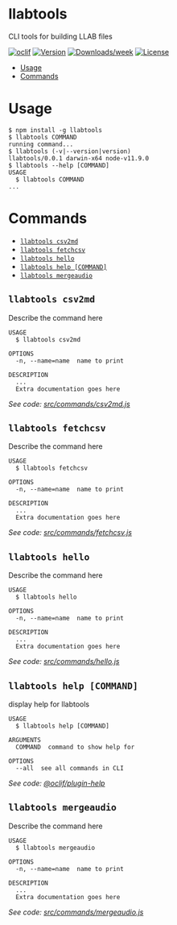 llabtools
=========

CLI tools for building LLAB files

[![oclif](https://img.shields.io/badge/cli-oclif-brightgreen.svg)](https://oclif.io)
[![Version](https://img.shields.io/npm/v/llabtools.svg)](https://npmjs.org/package/llabtools)
[![Downloads/week](https://img.shields.io/npm/dw/llabtools.svg)](https://npmjs.org/package/llabtools)
[![License](https://img.shields.io/npm/l/llabtools.svg)](https://github.com/chadananda/llabtools/blob/master/package.json)

<!-- toc -->
* [Usage](#usage)
* [Commands](#commands)
<!-- tocstop -->
# Usage
<!-- usage -->
```sh-session
$ npm install -g llabtools
$ llabtools COMMAND
running command...
$ llabtools (-v|--version|version)
llabtools/0.0.1 darwin-x64 node-v11.9.0
$ llabtools --help [COMMAND]
USAGE
  $ llabtools COMMAND
...
```
<!-- usagestop -->
# Commands
<!-- commands -->
* [`llabtools csv2md`](#llabtools-csv2md)
* [`llabtools fetchcsv`](#llabtools-fetchcsv)
* [`llabtools hello`](#llabtools-hello)
* [`llabtools help [COMMAND]`](#llabtools-help-command)
* [`llabtools mergeaudio`](#llabtools-mergeaudio)

## `llabtools csv2md`

Describe the command here

```
USAGE
  $ llabtools csv2md

OPTIONS
  -n, --name=name  name to print

DESCRIPTION
  ...
  Extra documentation goes here
```

_See code: [src/commands/csv2md.js](https://github.com/chadananda/llabtools/blob/v0.0.1/src/commands/csv2md.js)_

## `llabtools fetchcsv`

Describe the command here

```
USAGE
  $ llabtools fetchcsv

OPTIONS
  -n, --name=name  name to print

DESCRIPTION
  ...
  Extra documentation goes here
```

_See code: [src/commands/fetchcsv.js](https://github.com/chadananda/llabtools/blob/v0.0.1/src/commands/fetchcsv.js)_

## `llabtools hello`

Describe the command here

```
USAGE
  $ llabtools hello

OPTIONS
  -n, --name=name  name to print

DESCRIPTION
  ...
  Extra documentation goes here
```

_See code: [src/commands/hello.js](https://github.com/chadananda/llabtools/blob/v0.0.1/src/commands/hello.js)_

## `llabtools help [COMMAND]`

display help for llabtools

```
USAGE
  $ llabtools help [COMMAND]

ARGUMENTS
  COMMAND  command to show help for

OPTIONS
  --all  see all commands in CLI
```

_See code: [@oclif/plugin-help](https://github.com/oclif/plugin-help/blob/v2.1.6/src/commands/help.ts)_

## `llabtools mergeaudio`

Describe the command here

```
USAGE
  $ llabtools mergeaudio

OPTIONS
  -n, --name=name  name to print

DESCRIPTION
  ...
  Extra documentation goes here
```

_See code: [src/commands/mergeaudio.js](https://github.com/chadananda/llabtools/blob/v0.0.1/src/commands/mergeaudio.js)_
<!-- commandsstop -->
